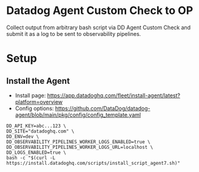 # Datadog Agent Custom Check to OP

Collect output from arbitrary bash script via DD Agent Custom Check and submit it as a log to be sent to observability pipelines.

# Setup

## Install the Agent

- Install page: https://app.datadoghq.com/fleet/install-agent/latest?platform=overview
- Config options: https://github.com/DataDog/datadog-agent/blob/main/pkg/config/config_template.yaml

```
DD_API_KEY=abc...123 \
DD_SITE="datadoghq.com" \
DD_ENV=dev \
DD_OBSERVABILITY_PIPELINES_WORKER_LOGS_ENABLED=true \
DD_OBSERVABILITY_PIPELINES_WORKER_LOGS_URL=localhost \
DD_LOGS_ENABLED=true \
bash -c "$(curl -L https://install.datadoghq.com/scripts/install_script_agent7.sh)"
```
